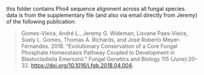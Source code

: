 this folder contains Pho4 sequence alignment across all fungal species. data is from the supplementary file (and also via email directly from Jeremy) of the following publication:

> Gomes-Vieira, André L., Jeremy G. Wideman, Lisvane Paes-Vieira, Suely L. Gomes, Thomas A. Richards, and José Roberto Meyer-Fernandes. 2018. “Evolutionary Conservation of a Core Fungal Phosphate Homeostasis Pathway Coupled to Development in Blastocladiella Emersonii.” Fungal Genetics and Biology 115 (June):20–32. https://doi.org/10.1016/j.fgb.2018.04.004.

